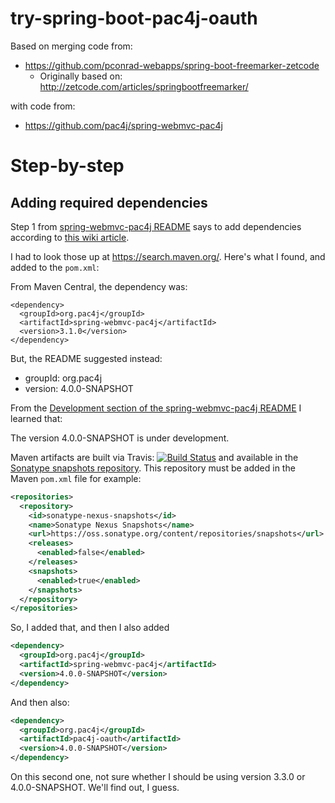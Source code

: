 # try-spring-boot-pac4j-oauth

Based on merging code from:

* <https://github.com/pconrad-webapps/spring-boot-freemarker-zetcode>
   * Originally based on: <http://zetcode.com/articles/springbootfreemarker/>

with code from:
* <https://github.com/pac4j/spring-webmvc-pac4j>


# Step-by-step

## Adding required dependencies

Step 1 from [spring-webmvc-pac4j README](https://github.com/pac4j/spring-webmvc-pac4j/blob/master/README.md) says to add dependencies according to [this wiki article](https://github.com/pac4j/spring-webmvc-pac4j/wiki/Dependencies).

I had to look those up at <https://search.maven.org/>.  Here's what I found, and
added to the `pom.xml`:

From Maven Central, the dependency was:

```
<dependency>
  <groupId>org.pac4j</groupId>
  <artifactId>spring-webmvc-pac4j</artifactId>
  <version>3.1.0</version>
</dependency>
```

But, the README suggested instead:
* groupId: org.pac4j
* version: 4.0.0-SNAPSHOT

From the [Development section of the spring-webmvc-pac4j README](https://github.com/pac4j/spring-webmvc-pac4j/blob/master/README.md#development) I learned that:

The version 4.0.0-SNAPSHOT is under development.

Maven artifacts are built via Travis: [![Build Status](https://travis-ci.org/pac4j/spring-webmvc-pac4j.png?branch=master)](https://travis-ci.org/pac4j/spring-webmvc-pac4j) and available in the [Sonatype snapshots repository](https://oss.sonatype.org/content/repositories/snapshots/org/pac4j). This repository must be added in the Maven `pom.xml` file for example:

```xml
<repositories>
  <repository>
    <id>sonatype-nexus-snapshots</id>
    <name>Sonatype Nexus Snapshots</name>
    <url>https://oss.sonatype.org/content/repositories/snapshots</url>
    <releases>
      <enabled>false</enabled>
    </releases>
    <snapshots>
      <enabled>true</enabled>
    </snapshots>
  </repository>
</repositories>
```

So, I added that, and then I also added

```xml
<dependency>
  <groupId>org.pac4j</groupId>
  <artifactId>spring-webmvc-pac4j</artifactId>
  <version>4.0.0-SNAPSHOT</version>
</dependency>
```

And then also:

```xml
<dependency>
  <groupId>org.pac4j</groupId>
  <artifactId>pac4j-oauth</artifactId>
  <version>4.0.0-SNAPSHOT</version>
</dependency>
```

On this second one, not sure whether I should be using version 3.3.0 or 4.0.0-SNAPSHOT.  We'll find out, I guess.
